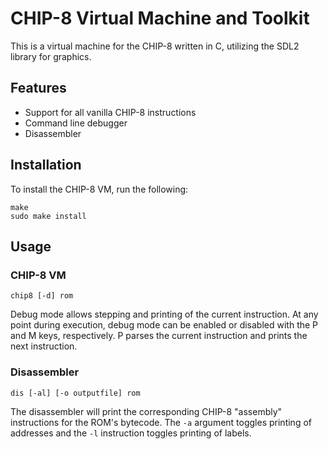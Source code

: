 # CHIP-8 Virtual Machine and Toolkit

This is a virtual machine for the CHIP-8 written in C, utilizing the SDL2 library for graphics.

## Features

* Support for all vanilla CHIP-8 instructions
* Command line debugger
* Disassembler

## Installation

To install the CHIP-8 VM, run the following:
```
make
sudo make install
```

## Usage

### CHIP-8 VM

```
chip8 [-d] rom
```

Debug mode allows stepping and printing of the current instruction. At any point during execution, debug mode can be enabled or disabled with the P and M keys, respectively. P parses the current instruction and prints the next instruction.

### Disassembler

```
dis [-al] [-o outputfile] rom
```

The disassembler will print the corresponding CHIP-8 "assembly" instructions for the ROM's bytecode. The `-a` argument toggles printing of addresses and the `-l` instruction toggles printing of labels.
